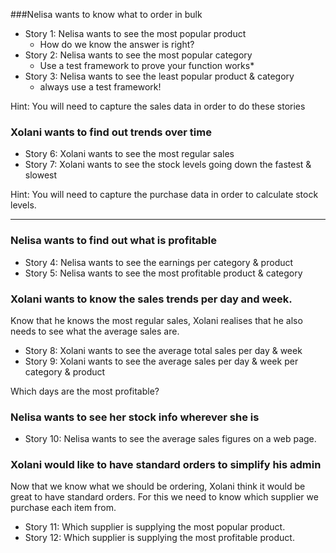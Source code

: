 

###Nelisa wants to know what to order in bulk
* Story 1: Nelisa wants to see the most popular product
  * How do we know the answer is right?
* Story 2: Nelisa wants to see the most popular category
  * Use a test framework to prove your function works*
* Story 3: Nelisa wants to see the least popular product & category 
  * always use a test framework!
 
Hint: You will need to capture the sales data in order to do these stories

### Xolani wants to find out trends over time
* Story 6: Xolani wants to see the most regular sales 
* Story 7:  Xolani wants to see the stock levels going down the fastest & slowest
 
Hint: You will need to capture the purchase data in order to calculate stock levels.

---

### Nelisa wants to find out what is profitable
* Story 4: Nelisa wants to see the earnings per category & product
* Story 5: Nelisa wants to see the most profitable product & category

### Xolani wants to know the sales trends per day and week.
Know that he knows the most regular sales, Xolani realises that he also needs to see what the average sales are.
* Story 8:  Xolani wants to see the average total sales per day & week
* Story 9:  Xolani wants to see the average sales per day & week per category & product

Which days are the most profitable?

### Nelisa wants to see her stock info wherever she is

* Story 10: Nelisa wants to see the average sales figures on a web page.

### Xolani would like to have standard orders to simplify his admin
Now that we know what we should be ordering, Xolani think it would be great to have standard orders. For this we need to know which supplier we purchase each item from.

* Story 11: Which supplier is supplying the most popular product.
* Story 12: Which supplier is supplying the most profitable product.


